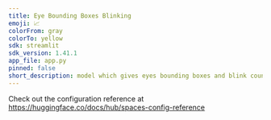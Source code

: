 ```yaml
---
title: Eye Bounding Boxes Blinking
emoji: 📈
colorFrom: gray
colorTo: yellow
sdk: streamlit
sdk_version: 1.41.1
app_file: app.py
pinned: false
short_description: model which gives eyes bounding boxes and blink counter app
---
```


Check out the configuration reference at https://huggingface.co/docs/hub/spaces-config-reference
